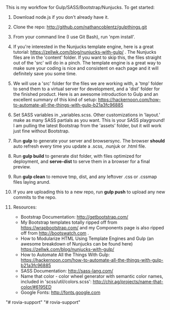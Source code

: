 This is my workflow for Gulp/SASS/Bootstrap/Nunjucks.  To get started:

1. Download node.js if you don't already have it.

2. Clone the repo: http://github.com/nathancoblentz/gulpthings.git

3. From your command line (I use Git Bash), run 'npm install'.

4. If you're interested in the Nunjucks template engine, here is a great tutorial: https://zellwk.com/blog/nunjucks-with-gulp/ .  The Nunjucks files are in the 'content' folder.  If you want to skip this, the files straight out of the 'src' will do in a pinch.  The template engine is a great way to make sure your coding is nice and consistent on each page and it will definitely save you some time.
 
5. We will use a 'src' folder for the files we are working with, a 'tmp' folder to send them to a virtual server for development, and a 'dist' folder for the finished product.  Here is an awesome introduction to Gulp and an excellent summary of this kind of setup:
https://hackernoon.com/how-to-automate-all-the-things-with-gulp-b21a3fc96885

6. Set SASS variables in _variables.scss.  Other customizations in 'layout.'  make as many SASS partials as you want.  This is your SASS playground!  I am pulling the latest Bootstrap from the 'assets' folder, but it will work just fine without Bootstrap.
  
7. Run **gulp** to generate your server and browsersync.  The browser **should** auto refresh every time you update a .scss, .nunjuk or .html file.

6. Run **gulp build** to generate dist folder, with files optimized for deployment, and **serve-dist** to serve them in a browser for a final preview.

7. Run **gulp clean** to remove tmp, dist, and any leftover .css or .cssmap files laying arund. 

8. If you are uploading this to a new repo, run **gulp push** to upload any new commits to the repo.

9. Resources: 
    - Bootstrap Documentation: http://getbootstrap.com/
    - My Bootstrap templates totally ripped off from https://wrapbootstrap.com/ and my Components page is also ripped off from http://bootswatch.com .
    - How to Modularize HTML Using Template Engines and Gulp (an awesome breakdown of Nunjucks can be found here) https://zellwk.com/blog/nunjucks-with-gulp/
    - How to Automate All the Things With Gulp: https://hackernoon.com/how-to-automate-all-the-things-with-gulp-b21a3fc96885
    - SASS Documentation: http://sass-lang.com/
    - Name that color - color wheel generator with semantic color names, included in 'scss/util/colors.scss': http://chir.ag/projects/name-that-color/#6195ED
    - Google Fonts: http://fonts.google.com

"# rovia-support" 
"# rovia-support" 
